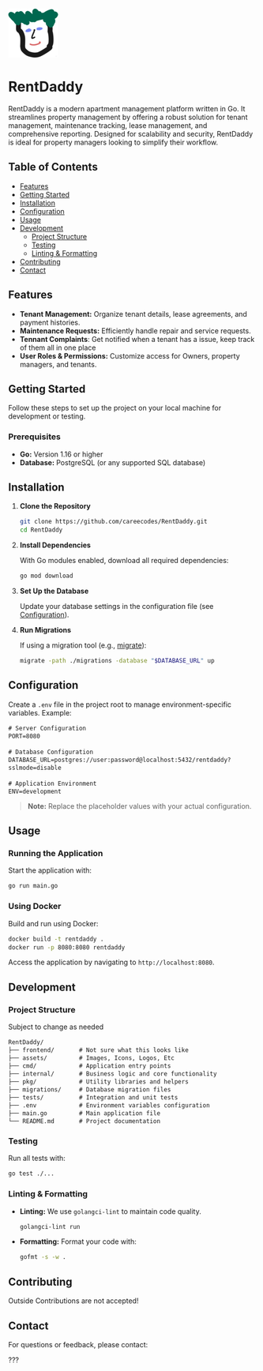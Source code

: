 ![image](assets/logo.png)

# RentDaddy

RentDaddy is a modern apartment management platform written in Go. It streamlines property management by offering a robust solution for tenant management, maintenance tracking, lease management, and comprehensive reporting. Designed for scalability and security, RentDaddy is ideal for property managers looking to simplify their workflow.

## Table of Contents

- [Features](#features)
- [Getting Started](#getting-started)
- [Installation](#installation)
- [Configuration](#configuration)
- [Usage](#usage)
- [Development](#development)
  - [Project Structure](#project-structure)
  - [Testing](#testing)
  - [Linting & Formatting](#linting--formatting)
- [Contributing](#contributing)
- [Contact](#contact)

## Features

- **Tenant Management:** Organize tenant details, lease agreements, and payment histories.
- **Maintenance Requests:** Efficiently handle repair and service requests.
- **Tennant Complaints**: Get notified when a tenant has a issue, keep track of
  them all in one place
- **User Roles & Permissions:** Customize access for Owners, property managers,
  and tenants.

## Getting Started

Follow these steps to set up the project on your local machine for development or testing.

### Prerequisites

- **Go:** Version 1.16 or higher
- **Database:** PostgreSQL (or any supported SQL database)

## Installation

1. **Clone the Repository**

   ```bash
   git clone https://github.com/careecodes/RentDaddy.git
   cd RentDaddy
   ```

2. **Install Dependencies**

   With Go modules enabled, download all required dependencies:

   ```bash
   go mod download
   ```

3. **Set Up the Database**

   Update your database settings in the configuration file (see [Configuration](#configuration)).

4. **Run Migrations**

   If using a migration tool (e.g., [migrate](https://github.com/golang-migrate/migrate)):

   ```bash
   migrate -path ./migrations -database "$DATABASE_URL" up
   ```

## Configuration

Create a `.env` file in the project root to manage environment-specific variables. Example:

```env
# Server Configuration
PORT=8080

# Database Configuration
DATABASE_URL=postgres://user:password@localhost:5432/rentdaddy?sslmode=disable

# Application Environment
ENV=development
```

> **Note:** Replace the placeholder values with your actual configuration.

## Usage

### Running the Application

Start the application with:

```bash
go run main.go
```

### Using Docker

Build and run using Docker:

```bash
docker build -t rentdaddy .
docker run -p 8080:8080 rentdaddy
```

Access the application by navigating to `http://localhost:8080`.

## Development

### Project Structure

Subject to change as needed

```
RentDaddy/
├── frontend/       # Not sure what this looks like
├── assets/         # Images, Icons, Logos, Etc
├── cmd/            # Application entry points
├── internal/       # Business logic and core functionality
├── pkg/            # Utility libraries and helpers
├── migrations/     # Database migration files
├── tests/          # Integration and unit tests
├── .env            # Environment variables configuration
├── main.go         # Main application file
└── README.md       # Project documentation
```

### Testing

Run all tests with:

```bash
go test ./...
```

### Linting & Formatting

- **Linting:** We use `golangci-lint` to maintain code quality.

  ```bash
  golangci-lint run
  ```

- **Formatting:** Format your code with:

  ```bash
  gofmt -s -w .
  ```

## Contributing

Outside Contributions are not accepted!

## Contact

For questions or feedback, please contact:

???
